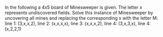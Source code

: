 In the following a 4x5 board of Minesweeper is given. The letter x represents undiscovered fields. Solve this instance of Minesweeper by uncovering all mines and replacing the corresponding x with the letter M: line 1: (3,x,x,2), line 2: (x,x,x,x), line 3: (x,x,x,2), line 4: (3,x,3,x), line 4: (x,2,2,1)